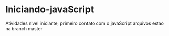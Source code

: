 # Iniciando-javaScript
Atividades nivel iniciante, primeiro contato com o javaScript
arquivos estao na branch master
